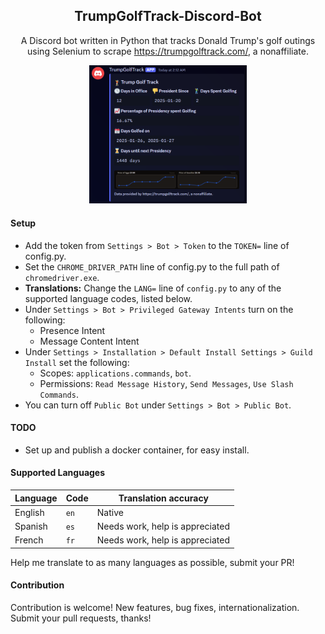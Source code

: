 <p align="center">
    <h2 align="center">TrumpGolfTrack-Discord-Bot</h2>
<p align="center">
    A Discord bot written in Python that tracks Donald Trump's golf outings using Selenium to scrape <a href="https://trumpgolftrack.com/">https://trumpgolftrack.com/</a>, a nonaffiliate.
</p>
<p align="center">
<img width="50%" src="https://github.com/tbwcjw/TrumpGolfTrack-Discord-Bot/blob/main/example.png?raw=true">
<h4>Setup</h4>
<ul>
    <li>Add the token from <code>Settings > Bot > Token</code> to the <code>TOKEN=</code> line of config.py.</li>
    <li>Set the <code>CHROME_DRIVER_PATH</code> line of config.py to the full path of <code>chromedriver.exe</code>.
    <li><b>Translations:</b> Change the <code>LANG=</code> line of <code>config.py</code> to any of the supported language codes, listed below.</li>
    <li>Under <code>Settings > Bot > Privileged Gateway Intents</code> turn on the following:
        <ul>
            <li>Presence Intent</li>
            <li>Message Content Intent</li>
        </ul>
    </li>
    <li>Under <code>Settings > Installation > Default Install Settings > Guild Install</code> set the following:
        <ul>
            <li>Scopes: <code>applications.commands</code>, <code>bot</code>.</li>
            <li>Permissions: <code>Read Message History</code>, <code>Send Messages</code>, <code>Use Slash Commands</code>.</li>
        </ul>
    <li>You can turn off <code>Public Bot</code> under <code>Settings > Bot > Public Bot</code>.
</ul>
<h4>TODO</h4>
<ul>
    <li>Set up and publish a docker container, for easy install.</li>
</ul>
<h4>Supported Languages</h4>

| Language  | Code | Translation accuracy                |
|-----------|------|-------------------------------------|
| English   |``` en ```| Native                          |
| Spanish   |``` es ```| Needs work, help is appreciated |
| French    |``` fr ```| Needs work, help is appreciated |
<p>Help me translate to as many languages as possible, submit your PR!</p>
<h4>Contribution</h4>
<p>Contribution is welcome! New features, bug fixes, internationalization. Submit your pull requests, thanks!</p>



